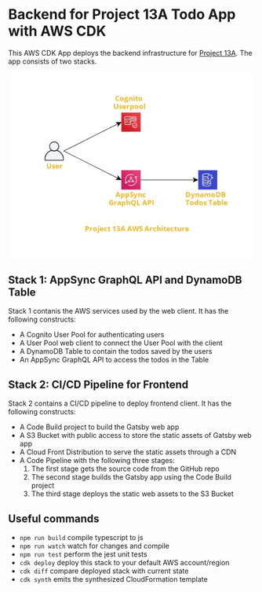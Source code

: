 # Backend for Project 13A Todo App with AWS CDK

This AWS CDK App deploys the backend infrastructure for [Project 13A](https://github.com/SharjeelSafdar/project13a-serverless-jamstack-todo-app-with-aws-cdk). The app consists of two stacks.

<p align="center">
  <img alt="Architecture Diagram" src="./P13a AWS Architecture.jpg" />
</p>

## Stack 1: AppSync GraphQL API and DynamoDB Table

Stack 1 contanis the AWS services used by the web client. It has the following constructs:

- A Cognito User Pool for authenticating users
- A User Pool web client to connect the User Pool with the client
- A DynamoDB Table to contain the todos saved by the users
- An AppSync GraphQL API to access the todos in the Table

## Stack 2: CI/CD Pipeline for Frontend

Stack 2 contains a CI/CD pipeline to deploy frontend client. It has the following constructs:

- A Code Build project to build the Gatsby web app
- A S3 Bucket with public access to store the static assets of Gatsby web app
- A Cloud Front Distribution to serve the static assets through a CDN
- A Code Pipeline with the following three stages:
  1. The first stage gets the source code from the GitHub repo
  2. The second stage builds the Gatsby app using the Code Build project
  3. The third stage deploys the static web assets to the S3 Bucket

## Useful commands

- `npm run build` compile typescript to js
- `npm run watch` watch for changes and compile
- `npm run test` perform the jest unit tests
- `cdk deploy` deploy this stack to your default AWS account/region
- `cdk diff` compare deployed stack with current state
- `cdk synth` emits the synthesized CloudFormation template
